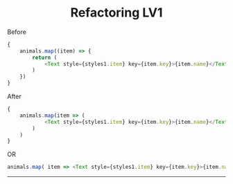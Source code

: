 <h1 align="center">Refactoring LV1</h1>

Before
```Javascript
{
    animals.map((item) => {
        return (
            <Text style={styles1.item} key={item.key}>{item.name}</Text>
        )
    })
}
```
After
```Javascript
{
    animals.map(item => (
            <Text style={styles1.item} key={item.key}>{item.name}</Text>
        )
    )
}
```
OR
```Javascript
animals.map( item => <Text style={styles1.item} key={item.key}>{item.name}</Text> )
```

---